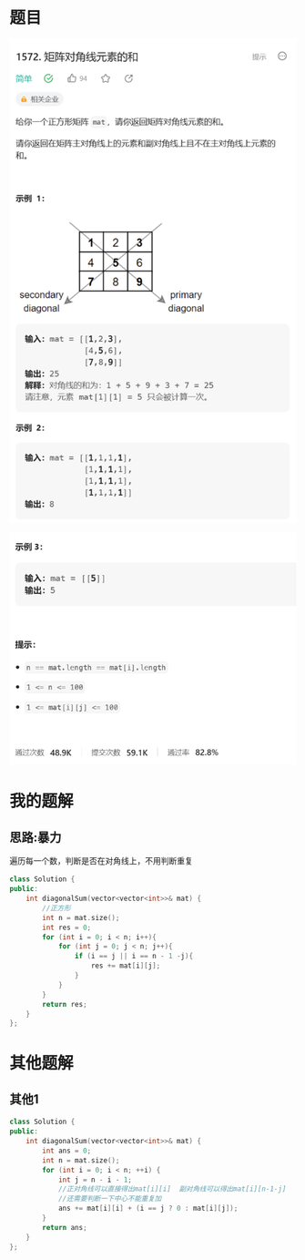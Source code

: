 # 题目

![image-20230811114744363](image/image-20230811114744363.png)

![image-20230811114754549](image/image-20230811114754549.png)

# 我的题解

## 思路:暴力

遍历每一个数，判断是否在对角线上，不用判断重复

```C++
class Solution {
public:
    int diagonalSum(vector<vector<int>>& mat) {
        //正方形
        int n = mat.size();
        int res = 0;
        for (int i = 0; i < n; i++){
            for (int j = 0; j < n; j++){
                if (i == j || i == n - 1 -j){
                    res += mat[i][j];
                }
            }
        }
        return res;
    }
};
```





# 其他题解

## 其他1

```C++
class Solution {
public:
    int diagonalSum(vector<vector<int>>& mat) {
        int ans = 0;
        int n = mat.size();
        for (int i = 0; i < n; ++i) {
            int j = n - i - 1;
            //正对角线可以直接得出mat[i][i]  副对角线可以得出mat[i][n-1-j]  
            //还需要判断一下中心不能重复加
            ans += mat[i][i] + (i == j ? 0 : mat[i][j]);
        }
        return ans;
    }
};

```

